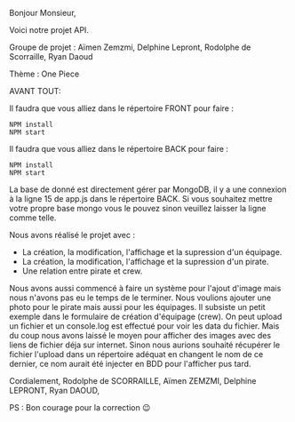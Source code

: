 Bonjour Monsieur,

Voici notre projet API.

Groupe de projet : Aïmen Zemzmi, Delphine Lepront, Rodolphe de Scorraille, Ryan Daoud

Thème : One Piece

AVANT TOUT:

Il faudra que vous alliez dans le répertoire FRONT pour faire :

    NPM install
    NPM start


Il faudra que vous alliez dans le répertoire BACK pour faire :

    NPM install
    NPM start


La base de donné est directement gérer par MongoDB, il y a une connexion à la ligne 15 de app.js dans le répertoire BACK.
Si vous souhaitez mettre votre propre base mongo vous le pouvez sinon veuillez laisser la ligne comme telle.

Nous avons réalisé le projet avec :

- La création, la modification, l'affichage et la supression d'un équipage.
- La création, la modification, l'affichage et la supression d'un pirate.
- Une relation entre pirate et crew.

Nous avons aussi commencé à faire un système pour l'ajout d'image mais nous n'avons pas eu le temps de le terminer. Nous voulions ajouter une photo pour le pirate mais aussi pour les équipages. Il subsiste un petit exemple dans le formulaire de création d'équipage (crew). On peut upload un fichier et un console.log est effectué pour voir les data du fichier.
Mais du coup nous avons laissé le moyen pour afficher des images avec des liens de fichier déja sur internet.
Sinon nous aurions souhaité récupérer le fichier l'upload dans un répertoire adéquat en changent le nom de ce dernier, ce nom aurait été injecter en BDD pour l'afficher pus tard.

Cordialement,
Rodolphe de SCORRAILLE,
Aïmen ZEMZMI,
Delphine LEPRONT,
Ryan DAOUD,

PS : Bon courage pour la correction 😉